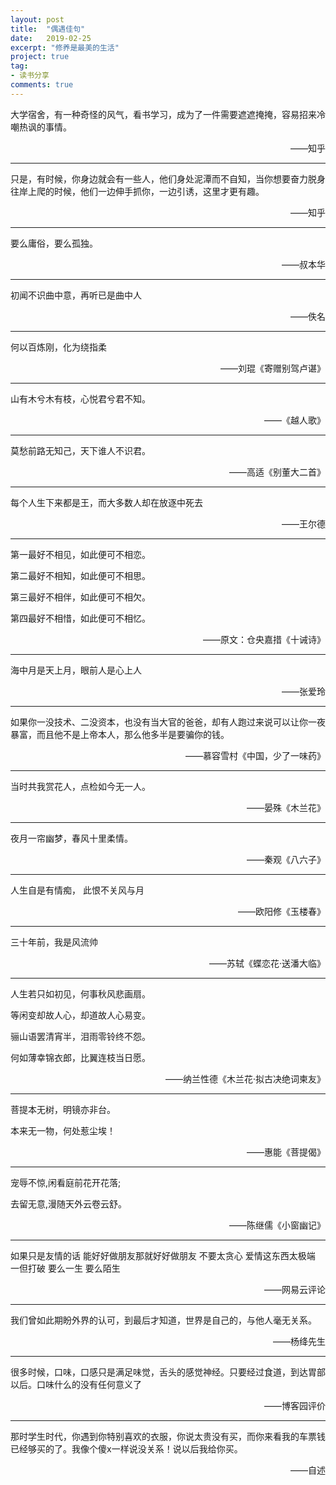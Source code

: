```yaml
---
layout: post
title:  "偶遇佳句"
date:   2019-02-25
excerpt: "修养是最美的生活"
project: true
tag:
- 读书分享
comments: true
---
```




<div>
<p>大学宿舍，有一种奇怪的风气，看书学习，成为了一件需要遮遮掩掩，容易招来冷嘲热讽的事情。</p>
<p style="text-align:right;">——知乎</p>
<hr/>
</div>

<div>
<p>只是，有时候，你身边就会有一些人，他们身处泥潭而不自知，当你想要奋力脱身往岸上爬的时候，他们一边伸手抓你，一边引诱，这里才更有趣。</p>
<p style="text-align:right;">——知乎</p>
<hr/>
</div>

<div>
<p>要么庸俗，要么孤独。</p>
<p style="text-align:right;">——叔本华</p>
<hr/>
</div>

<div>
<p>初闻不识曲中意，再听已是曲中人</p>
<p style="text-align:right;">——佚名</p>
<hr/>
</div>

<div>
<p>何以百炼刚，化为绕指柔</p>
<p style="text-align:right;">——刘琨《寄赠别驾卢谌》</p>
<hr/>
</div>

<div>
<p>山有木兮木有枝，心悦君兮君不知。</p>
<p style="text-align:right;">——《越人歌》</p>
<hr/>
</div>

<div>
<p>莫愁前路无知己，天下谁人不识君。</p>
<p style="text-align:right;">——高适《别董大二首》</p>
<hr/>
</div>

<div>
<p>每个人生下来都是王，而大多数人却在放逐中死去</p>
<p style="text-align:right;">——王尔德</p>
<hr/>
</div>

<div>
<p>第一最好不相见，如此便可不相恋。</p>
<p>第二最好不相知，如此便可不相思。</p>
<p>第三最好不相伴，如此便可不相欠。</p>
<p>第四最好不相惜，如此便可不相忆。</p>
<p style="text-align:right;">——原文：仓央嘉措《十诫诗》</p>
<hr/>
</div>

<div>
<p>海中月是天上月，眼前人是心上人</p>
<p style="text-align:right;">——张爱玲</p>
<hr/>
</div>

<div>
<p>如果你一没技术、二没资本，也没有当大官的爸爸，却有人跑过来说可以让你一夜暴富，而且他不是上帝本人，那么他多半是要骗你的钱。</p>
<p style="text-align:right;">——慕容雪村《中国，少了一味药》</p>
 <hr/> 
</div>

<div>
<p>当时共我赏花人，点检如今无一人。</p>
<p style="text-align:right;">——晏殊《木兰花》</p>
 <hr/> 
</div>

<div>
<p>夜月一帘幽梦，春风十里柔情。</p>
<p style="text-align:right;">——秦观《八六子》</p>
 <hr/> 
</div>


<div>
<p>人生自是有情痴， 此恨不关风与月</p>
<p style="text-align:right;">——欧阳修《玉楼春》</p>
 <hr/> 
</div>

<div>
<p>三十年前，我是风流帅</p>
<p style="text-align:right;">——苏轼《蝶恋花·送潘大临》</p>
 <hr/> 
</div>

<div>
<p>人生若只如初见，何事秋风悲画扇。</p>
<p>等闲变却故人心，却道故人心易变。</p>
<p>骊山语罢清宵半，泪雨零铃终不怨。</p>
<p>何如薄幸锦衣郎，比翼连枝当日愿。</p>
<p style="text-align:right;">——纳兰性德《木兰花·拟古决绝词柬友》</p>
 <hr/> 
</div>

<div>
<p>菩提本无树，明镜亦非台。</p>
<p>本来无一物，何处惹尘埃！</p>
<p style="text-align:right;">——惠能《菩提偈》</p>
 <hr/> 
</div>

<div>
<p>宠辱不惊,闲看庭前花开花落;</p>
<p>去留无意,漫随天外云卷云舒。</p>
<p style="text-align:right;">——陈继儒《小窗幽记》</p>
 <hr/> 
</div>

<div>
<p>如果只是友情的话 能好好做朋友那就好好做朋友 不要太贪心 爱情这东西太极端 一但打破 要么一生 要么陌生</p>
<p style="text-align:right;">——网易云评论</p>
 <hr/>
</div>

<div>
<p>我们曾如此期盼外界的认可，到最后才知道，世界是自己的，与他人毫无关系。</p>
<p style="text-align:right;">——杨绛先生</p>
<hr/>
</div>

<div>
<p>很多时候，口味，口感只是满足味觉，舌头的感觉神经。只要经过食道，到达胃部以后。口味什么的没有任何意义了</p>
<p style="text-align:right;">——博客园评价</p>
<hr/>
</div>

<div>
<p>那时学生时代，你遇到你特别喜欢的衣服，你说太贵没有买，而你来看我的车票钱已经够买的了。我像个傻x一样说没关系！说以后我给你买。</p>
<p style="text-align:right;">——自述</p>
<!-- <hr/> -->
</div>






